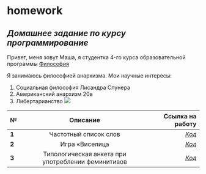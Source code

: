 # homework
## *Домашнее задание по курсу программирование*
Привет, меня зовут Маша, я студентка 4-го курса образовательной программы [Философия](https://www.hse.ru/ba/phil/) 

Я занимаюсь философией анархизма. Мои научные интересы: 
1. Социальная философия Лисандра Спунера 
2. Американский анархизм 20в
3. Либертарианство
![](https://minarchism.com.ua/wp-content/uploads/2018/06/Лисандр-Спунер-777x437.jpg)


№|**Описание**|**Ссылка на работу**
---|:---:|---:
**1**|Частотный список слов|[*Код*](https://github.com)
**2**|Игра «Виселица|[*Код*](https://github.com)
**3**|Типологическая анкета при употреблении феминитивов|[*Код*](https://github.com)
